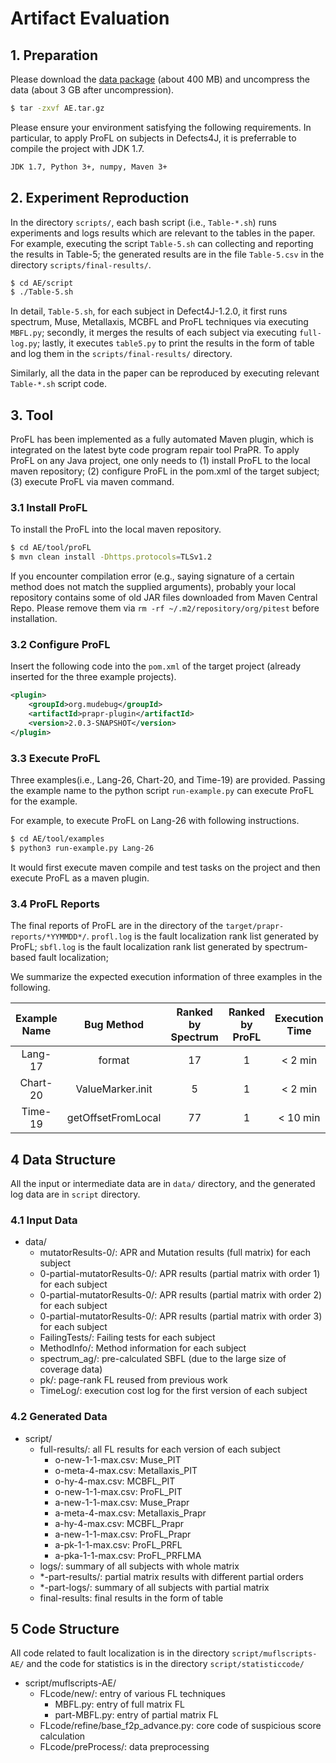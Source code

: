 # Artifact Evaluation


## 1. Preparation

Please download the [data package](https://drive.google.com/file/d/1XOYXPMY1jRgmn4eosunvLqi2YMcuQGiK/view?usp=sharing) (about 400 MB) and uncompress the data (about 3 GB after uncompression).

``` sh
$ tar -zxvf AE.tar.gz
```

Please ensure your environment satisfying the following requirements. In particular, to apply ProFL on subjects in Defects4J, it is preferrable to compile the project with JDK 1.7. 

``` sh
JDK 1.7, Python 3+, numpy, Maven 3+
```




## 2. Experiment Reproduction
In the directory `scripts/`, each bash script (i.e., `Table-*.sh`) runs experiments and logs results which are relevant to the tables in the paper. 
For example, executing the script `Table-5.sh` can collecting and reporting the results in Table-5; the generated results are in the file `Table-5.csv` in the directory `scripts/final-results/`.

```sh
$ cd AE/script
$ ./Table-5.sh
```
In detail, `Table-5.sh`, for each subject in Defect4J-1.2.0, it first runs spectrum, Muse, Metallaxis, MCBFL and ProFL techniques via executing `MBFL.py`;
secondly, it merges the results of each subject via executing `full-log.py`; lastly, it executes `table5.py` to print the results in the form of table and log them in the `scripts/final-results/` directory.

Similarly, all the data in the paper can be reproduced by executing relevant `Table-*.sh` script code.


## 3. Tool
ProFL has been implemented as a fully automated Maven plugin, 
which is integrated on the latest byte code program repair tool PraPR. 
To apply ProFL on any Java project,  one only needs to 
(1) install ProFL to the local maven repository; 
(2) configure ProFL in the pom.xml of the target subject; 
(3) execute ProFL via maven command.





### 3.1 Install ProFL
To install the ProFL into the local maven repository. 

```sh
$ cd AE/tool/proFL
$ mvn clean install -Dhttps.protocols=TLSv1.2
```

If you encounter compilation error (e.g., saying signature of a certain method does not match the supplied arguments), probably your local repository contains some of old JAR files downloaded from Maven Central Repo. Please remove them via `rm -rf ~/.m2/repository/org/pitest` before installation.


### 3.2 Configure ProFL
Insert the following code into the `pom.xml` of the target project (already inserted for the three example projects).


```xml
<plugin>
	<groupId>org.mudebug</groupId>
	<artifactId>prapr-plugin</artifactId>
	<version>2.0.3-SNAPSHOT</version>
</plugin>
```


### 3.3 Execute ProFL
Three examples(i.e., Lang-26, Chart-20, and Time-19) are provided.
Passing the example name to the python script `run-example.py` can execute ProFL for the example.

For example, to execute ProFL on Lang-26 with following instructions.

```sh
$ cd AE/tool/examples
$ python3 run-example.py Lang-26
```

It would first execute maven compile and test tasks on the project
and then execute ProFL as a maven plugin.

### 3.4 ProFL Reports
The final reports of ProFL are in the directory of the `target/prapr-reports/*YYMMDD*/`.
`profl.log` is the fault localization rank list generated by ProFL;
`sbfl.log` is the fault localization rank list generated by spectrum-based fault localization;

We summarize the expected execution information of three examples in the following.

Example Name | Bug Method | Ranked by Spectrum | Ranked by ProFL |  Execution Time|
:-: | :-: | :-: | :-: | :-:
Lang-17 | format | 17 | 1 | < 2 min|
Chart-20|ValueMarker.init | 5 | 1 | < 2 min|
Time-19| getOffsetFromLocal | 77| 1 | < 10 min|


## 4 Data Structure 
All the input or intermediate data are in `data/` directory, 
and the generated log data are  in `script` directory.

### 4.1 Input Data
* data/
	* mutatorResults-0/: APR and Mutation results (full matrix) for each subject
	* 0-partial-mutatorResults-0/: APR results (partial matrix with order 1) for each subject
	* 0-partial-mutatorResults-0/: APR results (partial matrix with order 2) for each subject
	* 0-partial-mutatorResults-0/: APR results (partial matrix with order 3) for each subject
	* FailingTests/: Failing tests for each subject
	* MethodInfo/: Method information for each subject
	* spectrum_ag/: pre-calculated SBFL (due to the large size of coverage data)
	* pk/: page-rank FL reused from previous work
	* TimeLog/: execution cost log for the first version of each subject
	
	
### 4.2 Generated Data
* script/
	* full-results/: all FL results for each version of each subject
		* o-new-1-1-max.csv: Muse_PIT
		* o-meta-4-max.csv: Metallaxis_PIT
		* o-hy-4-max.csv: MCBFL_PIT
		* o-new-1-1-max.csv: ProFL_PIT
		* a-new-1-1-max.csv: Muse_Prapr
		* a-meta-4-max.csv: Metallaxis_Prapr
		* a-hy-4-max.csv: MCBFL_Prapr
		* a-new-1-1-max.csv: ProFL_Prapr
		* a-pk-1-1-max.csv: ProFL_PRFL
		* a-pka-1-1-max.csv: ProFL_PRFLMA
	* logs/: summary of all subjects with whole matrix
	* *-part-results/: partial matrix results with different partial orders
	* *-part-logs/: summary of all subjects with partial matrix
	* final-results: final results in the form of table
	

		

## 5 Code Structure 
All code related to fault localization is in the directory `script/muflscripts-AE/` and 
the code for statistics is in the directory `script/statisticcode/`

* script/muflscripts-AE/
	* FLcode/new/: entry of various FL techniques
		* MBFL.py: entry of full matrix FL
		* part-MBFL.py: entry of partial matrix FL
	* FLcode/refine/base_f2p_advance.py: core code of suspicious score calculation
	* FLcode/preProcess/: data preprocessing
	

